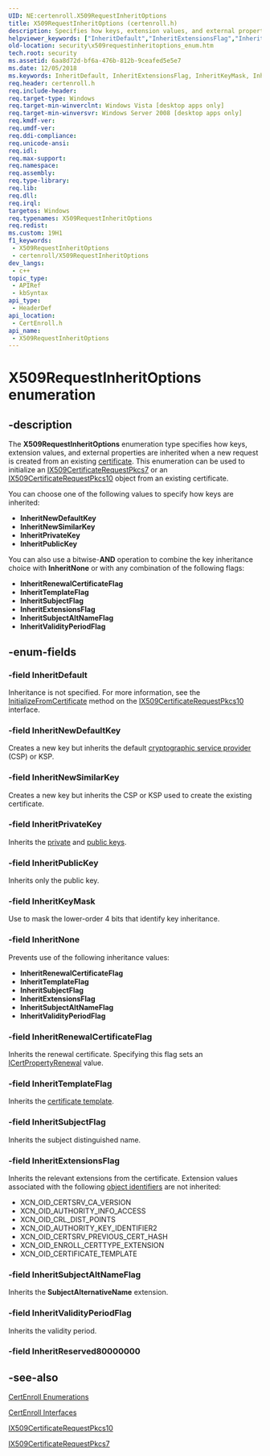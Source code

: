 ```yaml
---
UID: NE:certenroll.X509RequestInheritOptions
title: X509RequestInheritOptions (certenroll.h)
description: Specifies how keys, extension values, and external properties are inherited when a new request is created from an existing certificate.
helpviewer_keywords: ["InheritDefault","InheritExtensionsFlag","InheritKeyMask","InheritNewDefaultKey","InheritNewSimilarKey","InheritNone","InheritPrivateKey","InheritPublicKey","InheritRenewalCertificateFlag","InheritSubjectAltNameFlag","InheritSubjectFlag","InheritTemplateFlag","InheritValidityPeriodFlag","X509RequestInheritOptions","X509RequestInheritOptions enumeration [Security]","certenroll/InheritDefault","certenroll/InheritExtensionsFlag","certenroll/InheritKeyMask","certenroll/InheritNewDefaultKey","certenroll/InheritNewSimilarKey","certenroll/InheritNone","certenroll/InheritPrivateKey","certenroll/InheritPublicKey","certenroll/InheritRenewalCertificateFlag","certenroll/InheritSubjectAltNameFlag","certenroll/InheritSubjectFlag","certenroll/InheritTemplateFlag","certenroll/InheritValidityPeriodFlag","certenroll/X509RequestInheritOptions","security.x509requestinheritoptions_enum"]
old-location: security\x509requestinheritoptions_enum.htm
tech.root: security
ms.assetid: 6aa8d72d-bf6a-476b-812b-9ceafed5e5e7
ms.date: 12/05/2018
ms.keywords: InheritDefault, InheritExtensionsFlag, InheritKeyMask, InheritNewDefaultKey, InheritNewSimilarKey, InheritNone, InheritPrivateKey, InheritPublicKey, InheritRenewalCertificateFlag, InheritSubjectAltNameFlag, InheritSubjectFlag, InheritTemplateFlag, InheritValidityPeriodFlag, X509RequestInheritOptions, X509RequestInheritOptions enumeration [Security], certenroll/InheritDefault, certenroll/InheritExtensionsFlag, certenroll/InheritKeyMask, certenroll/InheritNewDefaultKey, certenroll/InheritNewSimilarKey, certenroll/InheritNone, certenroll/InheritPrivateKey, certenroll/InheritPublicKey, certenroll/InheritRenewalCertificateFlag, certenroll/InheritSubjectAltNameFlag, certenroll/InheritSubjectFlag, certenroll/InheritTemplateFlag, certenroll/InheritValidityPeriodFlag, certenroll/X509RequestInheritOptions, security.x509requestinheritoptions_enum
req.header: certenroll.h
req.include-header: 
req.target-type: Windows
req.target-min-winverclnt: Windows Vista [desktop apps only]
req.target-min-winversvr: Windows Server 2008 [desktop apps only]
req.kmdf-ver: 
req.umdf-ver: 
req.ddi-compliance: 
req.unicode-ansi: 
req.idl: 
req.max-support: 
req.namespace: 
req.assembly: 
req.type-library: 
req.lib: 
req.dll: 
req.irql: 
targetos: Windows
req.typenames: X509RequestInheritOptions
req.redist: 
ms.custom: 19H1
f1_keywords:
 - X509RequestInheritOptions
 - certenroll/X509RequestInheritOptions
dev_langs:
 - c++
topic_type:
 - APIRef
 - kbSyntax
api_type:
 - HeaderDef
api_location:
 - CertEnroll.h
api_name:
 - X509RequestInheritOptions
---
```


# X509RequestInheritOptions enumeration


## -description

The <b>X509RequestInheritOptions</b> enumeration type specifies how keys, extension values, and external properties are inherited when a new request is created from an existing <a href="https://docs.microsoft.com/windows/desktop/SecGloss/c-gly">certificate</a>. This enumeration can be used to initialize an <a href="https://docs.microsoft.com/windows/desktop/api/certenroll/nn-certenroll-ix509certificaterequestpkcs7">IX509CertificateRequestPkcs7</a> or an <a href="https://docs.microsoft.com/windows/desktop/api/certenroll/nn-certenroll-ix509certificaterequestpkcs10">IX509CertificateRequestPkcs10</a> object from an existing certificate.

You can choose one of the following values to specify how keys are inherited:<ul>
<li><b>InheritNewDefaultKey</b></li>
<li><b>InheritNewSimilarKey</b></li>
<li><b>InheritPrivateKey</b></li>
<li><b>InheritPublicKey</b></li>
</ul>You can also use a bitwise-<b>AND</b> operation to combine the key inheritance choice with  <b>InheritNone</b> or with any combination of the following flags:<ul>
<li><b>InheritRenewalCertificateFlag</b></li>
<li><b>InheritTemplateFlag</b></li>
<li><b>InheritSubjectFlag</b></li>
<li><b>InheritExtensionsFlag</b></li>
<li><b>InheritSubjectAltNameFlag</b></li>
<li><b>InheritValidityPeriodFlag</b></li>
</ul>

## -enum-fields

### -field InheritDefault

Inheritance is not specified. For more information, see the  <a href="https://docs.microsoft.com/windows/desktop/api/certenroll/nf-certenroll-ix509certificaterequestpkcs10-initializefromcertificate">InitializeFromCertificate</a> method on the <a href="https://docs.microsoft.com/windows/desktop/api/certenroll/nn-certenroll-ix509certificaterequestpkcs10">IX509CertificateRequestPkcs10</a> interface.

### -field InheritNewDefaultKey

Creates a new key but inherits the default <a href="https://docs.microsoft.com/windows/desktop/SecGloss/c-gly">cryptographic service provider</a> (CSP) or KSP.

### -field InheritNewSimilarKey

Creates a new key but inherits the CSP or KSP used to create the existing certificate.

### -field InheritPrivateKey

Inherits the <a href="https://docs.microsoft.com/windows/desktop/SecGloss/p-gly">private</a> and <a href="https://docs.microsoft.com/windows/desktop/SecGloss/p-gly">public keys</a>.

### -field InheritPublicKey

Inherits only the public key.

### -field InheritKeyMask

Use to mask the lower-order 4 bits that identify key inheritance.

### -field InheritNone

Prevents use of the following inheritance values:

<ul>
<li><b>InheritRenewalCertificateFlag</b></li>
<li><b>InheritTemplateFlag</b></li>
<li><b>InheritSubjectFlag</b></li>
<li><b>InheritExtensionsFlag</b></li>
<li><b>InheritSubjectAltNameFlag</b></li>
<li><b>InheritValidityPeriodFlag</b></li>
</ul>

### -field InheritRenewalCertificateFlag

Inherits the renewal certificate. Specifying this flag sets an <a href="https://docs.microsoft.com/windows/desktop/api/certenroll/nn-certenroll-icertpropertyrenewal">ICertPropertyRenewal</a> value.

### -field InheritTemplateFlag

Inherits the <a href="https://docs.microsoft.com/windows/desktop/SecGloss/c-gly">certificate template</a>.

### -field InheritSubjectFlag

Inherits the subject distinguished name.

### -field InheritExtensionsFlag

Inherits the relevant extensions from the certificate. Extension values associated with the following <a href="https://docs.microsoft.com/windows/desktop/SecGloss/o-gly">object identifiers</a> are not inherited:

<ul>
<li>XCN_OID_CERTSRV_CA_VERSION</li>
<li>XCN_OID_AUTHORITY_INFO_ACCESS</li>
<li>XCN_OID_CRL_DIST_POINTS</li>
<li>XCN_OID_AUTHORITY_KEY_IDENTIFIER2</li>
<li>XCN_OID_CERTSRV_PREVIOUS_CERT_HASH</li>
<li>XCN_OID_ENROLL_CERTTYPE_EXTENSION</li>
<li>XCN_OID_CERTIFICATE_TEMPLATE</li>
</ul>

### -field InheritSubjectAltNameFlag

Inherits the <b>SubjectAlternativeName</b> extension.

### -field InheritValidityPeriodFlag

Inherits the validity period.

### -field InheritReserved80000000

## -see-also

<a href="https://docs.microsoft.com/windows/desktop/SecCertEnroll/certenroll-enumerations">CertEnroll Enumerations</a>



<a href="https://docs.microsoft.com/windows/desktop/SecCertEnroll/certenroll-interfaces">CertEnroll Interfaces</a>



<a href="https://docs.microsoft.com/windows/desktop/api/certenroll/nn-certenroll-ix509certificaterequestpkcs10">IX509CertificateRequestPkcs10</a>



<a href="https://docs.microsoft.com/windows/desktop/api/certenroll/nn-certenroll-ix509certificaterequestpkcs7">IX509CertificateRequestPkcs7</a>

